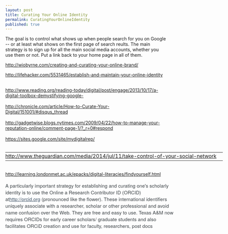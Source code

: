 ```yaml
---
layout: post
title: Curating Your Online Identity
permalink: CuratingYourOnlineIdentity
published: true
---
```


The goal is to control what shows up when people search for you on Google -- or at least what shows on the first page of search reults. The main strategy is to sign up for all the main social media accounts, whether you use them or not. Put a link back to your home page in all of them.

<a href="http://wiobyrne.com/creating-and-curating-your-online-brand/">http://wiobyrne.com/creating-and-curating-your-online-brand/</a>

<a href="http://lifehacker.com/5531465/establish-and-maintain-your-online-identity">http://lifehacker.com/5531465/establish-and-maintain-your-online-identity<br>
</a>
<div><br>
</div>
<div><a href="http://www.reading.org/reading-today/digital/post/engage/2013/10/17/a-digital-toolbox-demystifying-google-">http://www.reading.org/reading-today/digital/post/engage/2013/10/17/a-digital-toolbox-demystifying-google-</a></div>
<div><br>
</div>
<div><a href="http://chronicle.com/article/How-to-Curate-Your-Digital/151001/#disqus_thread">http://chronicle.com/article/How-to-Curate-Your-Digital/151001/#disqus_thread</a></div>
<div><br>
</div>
<div><a href="http://gadgetwise.blogs.nytimes.com/2009/04/22/how-to-manage-your-reputation-online/comment-page-1/?_r=0#respond">http://gadgetwise.blogs.nytimes.com/2009/04/22/how-to-manage-your-reputation-online/comment-page-1/?_r=0#respond</a></div>
<div><br>
</div>
<div><a href="https://sites.google.com/site/mydigitalrep/">https://sites.google.com/site/mydigitalrep/</a></div>
<div><br>
</div>
<div>
<table cellspacing="0" style="width:698.400024414063px;line-height:19.2000007629395px">
<tbody>
<tr>
<td style="padding-right:20px;padding-left:0px">
<div dir="ltr" style="background-color:transparent"><a href="http://www.theguardian.com/media/2014/jul/11/take-control-of-your-social-network" rel="nofollow">http://www.theguardian.com/media/2014/jul/11/take-control-of-your-social-network</a></div>
</td>
</tr>
</tbody>
</table>
</div>
<div><br>
</div>
<div><a href="http://learning.londonmet.ac.uk/epacks/digital-literacies/findyourself.html">http://learning.londonmet.ac.uk/epacks/digital-literacies/findyourself.html</a></div>
<div><br>
</div>
<div>
<div style="color:rgb(63,69,73);font-family:Helvetica Neue,arial,sans-serif;font-size:15.1999998092651px;line-height:12px">
<div style="overflow:hidden;zoom:1;width:531.200012207031px">
<div>
<div style="line-height:21px">
<p style="margin:0px;padding:0px;border:0px;font-size:15.1999998092651px;font-family:inherit">A particularly important strategy for establishing and curating one's scholarly identity is to use the Online a Research Contributor ID (ORCID) at<a href="http://orcid.org/" rel="nofollow" style="margin:0px;padding:0px;border:0px;font-size:15.1999998092651px;line-height:1;font-family:inherit;color:rgb(62,82,102)!important">http://orcid.org</a>&nbsp;(pronounced like the flower). These international identifiers uniquely associate with a researcher, scholar or other professional and avoid name confusion over the Web. They are free and easy to use. Texas A&amp;M now requires ORCIDs for early career scholars/ graduate students and also facilitates ORCiD creation and use for faculty, researchers, post docs<br>

</div>
